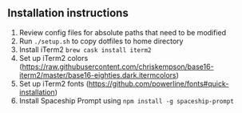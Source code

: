## Installation instructions
1. Review config files for absolute paths that need to be modified
1. Run `./setup.sh` to copy dotfiles to home directory
1. Install iTerm2 `brew cask install iterm2`
1. Set up iTerm2 colors (https://raw.githubusercontent.com/chriskempson/base16-iterm2/master/base16-eighties.dark.itermcolors)
1. Set up iTerm2 fonts (https://github.com/powerline/fonts#quick-installation)
1. Install Spaceship Prompt using `npm install -g spaceship-prompt`
